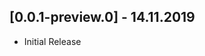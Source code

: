 ## [0.0.1-preview.0] - 14.11.2019
* Initial Release

<!-- Template for version sections
## [0.0.0-preview.0]

### New Features


### Upgrade guide


### Changes

### Fixes
-->
